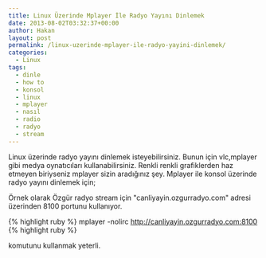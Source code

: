 ```yaml
---
title: Linux Üzerinde Mplayer İle Radyo Yayını Dinlemek
date: 2013-08-02T03:32:37+00:00
author: Hakan
layout: post
permalink: /linux-uzerinde-mplayer-ile-radyo-yayini-dinlemek/
categories:
  - Linux
tags:
  - dinle
  - how to
  - konsol
  - linux
  - mplayer
  - nasıl
  - radio
  - radyo
  - stream
---
```

Linux üzerinde radyo yayını dinlemek isteyebilirsiniz. Bunun için vlc,mplayer gibi medya oynatıcıları kullanabilirsiniz. Renkli renkli grafiklerden haz etmeyen biriyseniz mplayer sizin aradığınız şey. Mplayer ile konsol üzerinde radyo yayını dinlemek için;
  
Örnek olarak Özgür radyo stream için "canliyayin.ozgurradyo.com" adresi üzerinden 8100 portunu kullanıyor. 

{% highlight ruby %}
mplayer -nolirc http://canliyayin.ozgurradyo.com:8100
{% highlight ruby %}

komutunu kullanmak yeterli.